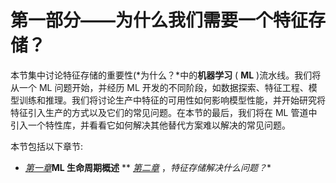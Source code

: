 

# 第一部分——为什么我们需要一个特征存储？

本节集中讨论特征存储的重要性(*为什么？*中的**机器学习** ( **ML** )流水线。我们将从一个 ML 问题开始，并经历 ML 开发的不同阶段，如数据探索、特征工程、模型训练和推理。我们将讨论生产中特征的可用性如何影响模型性能，并开始研究将特征引入生产的方式以及它们的常见问题。在本节的最后，我们将在 ML 管道中引入一个特性库，并看看它如何解决其他替代方案难以解决的常见问题。

本节包括以下章节:

*   [*第一章*](B18024_01_ePub.xhtml#_idTextAnchor014)**ML 生命周期概述**
**   [*第二章*](B18024_02_ePub.xhtml#_idTextAnchor029) ，*特征存储解决什么问题？**